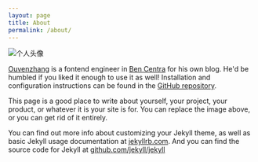 ```yaml
---
layout: page
title: About
permalink: /about/
---
```


<img src="{{ site.baseurl }}assets/profile-placeholder.png" title="个人头像" class="个人简介">

[Ouvenzhang] is a fontend engineer in  [Ben Centra][bencentra] for his own blog. He'd be humbled if you liked it enough to use it as well! Installation and configuration instructions can be found in the [GitHub repository](https://github.com/bencentra/centrarium).

This page is a good place to write about yourself, your project, your product, or whatever it is your site is for. You can replace the image above, or you can get rid of it entirely. 

You can find out more info about customizing your Jekyll theme, as well as basic Jekyll usage documentation at [jekyllrb.com](http://jekyllrb.com/). And you can find the source code for Jekyll at [github.com/jekyll/jekyll](https://github.com/jekyll/jekyll)

[Ouvenzhang]: https://github.com/ouvens
[centrarium]: https://github.com/ouvens
[bencentra]: http://bencentra.com
[jekyll]: https://github.com/jekyll/jekyll
